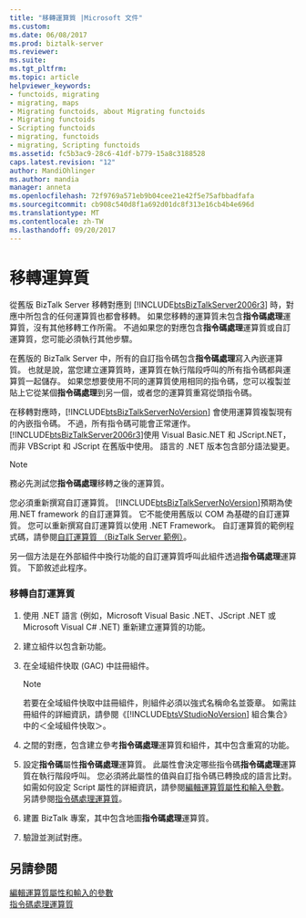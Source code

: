 ```yaml
---
title: "移轉運算質 |Microsoft 文件"
ms.custom: 
ms.date: 06/08/2017
ms.prod: biztalk-server
ms.reviewer: 
ms.suite: 
ms.tgt_pltfrm: 
ms.topic: article
helpviewer_keywords:
- functoids, migrating
- migrating, maps
- Migrating functoids, about Migrating functoids
- Migrating functoids
- Scripting functoids
- migrating, functoids
- migrating, Scripting functoids
ms.assetid: fc5b3ac9-28c6-41df-b779-15a8c3188528
caps.latest.revision: "12"
author: MandiOhlinger
ms.author: mandia
manager: anneta
ms.openlocfilehash: 72f9769a571eb9b04cee21e42f5e75afbbadfafa
ms.sourcegitcommit: cb908c540d8f1a692d01dc8f313e16cb4b4e696d
ms.translationtype: MT
ms.contentlocale: zh-TW
ms.lasthandoff: 09/20/2017
---
```

# <a name="migrating-functoids"></a>移轉運算質
從舊版 BizTalk Server 移轉對應到 [!INCLUDE[btsBizTalkServer2006r3](../includes/btsbiztalkserver2006r3-md.md)] 時，對應中所包含的任何運算質也都會移轉。 如果您移轉的運算質未包含**指令碼處理**運算質，沒有其他移轉工作所需。 不過如果您的對應包含**指令碼處理**運算質或自訂運算質，您可能必須執行其他步驟。  
  
 在舊版的 BizTalk Server 中，所有的自訂指令碼包含**指令碼處理**寫入內嵌運算質。 也就是說，當您建立運算質時，運算質在執行階段呼叫的所有指令碼都與運算質一起儲存。 如果您想要使用不同的運算質使用相同的指令碼，您可以複製並貼上它從某個**指令碼處理**到另一個，或者您的運算質重寫從頭指令碼。  
  
 在移轉對應時，[!INCLUDE[btsBizTalkServerNoVersion](../includes/btsbiztalkservernoversion-md.md)] 會使用運算質複製現有的內嵌指令碼。 不過，所有指令碼可能會正常運作。 [!INCLUDE[btsBizTalkServer2006r3](../includes/btsbiztalkserver2006r3-md.md)]使用 Visual Basic.NET 和 JScript.NET，而非 VBScript 和 JScript 在舊版中使用。 語言的 .NET 版本包含部分語法變更。  
  
> [!NOTE]
>  務必先測試您**指令碼處理**移轉之後的運算質。  
  
 您必須重新撰寫自訂運算質。 [!INCLUDE[btsBizTalkServerNoVersion](../includes/btsbiztalkservernoversion-md.md)]預期為使用.NET framework 的自訂運算質。 它不能使用舊版以 COM 為基礎的自訂運算質。 您可以重新撰寫自訂運算質以使用 .NET Framework。 自訂運算質的範例程式碼，請參閱[自訂運算質 （BizTalk Server 範例）](../core/custom-functoid-biztalk-server-sample.md)。  
  
 另一個方法是在外部組件中換行功能的自訂運算質呼叫此組件透過**指令碼處理**運算質。 下節敘述此程序。  
  
### <a name="to-migrate-your-custom-functoids"></a>移轉自訂運算質  
  
1.  使用 .NET 語言 (例如，Microsoft Visual Basic .NET、JScript .NET 或 Microsoft Visual C# .NET) 重新建立運算質的功能。  
  
2.  建立組件以包含新功能。  
  
3.  在全域組件快取 (GAC) 中註冊組件。  
  
    > [!NOTE]
    >  若要在全域組件快取中註冊組件，則組件必須以強式名稱命名並簽章。 如需註冊組件的詳細資訊，請參閱《[!INCLUDE[btsVStudioNoVersion](../includes/btsvstudionoversion-md.md)] 組合集合》中的＜全域組件快取＞。  
  
4.  之間的對應，包含建立參考**指令碼處理**運算質和組件，其中包含重寫的功能。  
  
5.  設定**指令碼**屬性**指令碼處理**運算質。 此屬性會決定哪些指令碼**指令碼處理**運算質在執行階段呼叫。 您必須將此屬性的值與自訂指令碼已轉換成的語言比對。 如需如何設定 Script 屬性的詳細資訊，請參閱[編輯運算質屬性和輸入參數](../core/editing-functoid-properties-and-input-parameters.md)。 另請參閱[指令碼處理運算質](../core/scripting-functoid.md)。  
  
6.  建置 BizTalk 專案，其中包含地圖**指令碼處理**運算質。  
  
7.  驗證並測試對應。  
  
## <a name="see-also"></a>另請參閱  
 [編輯運算質屬性和輸入的參數](../core/editing-functoid-properties-and-input-parameters.md)   
 [指令碼處理運算質](../core/scripting-functoid.md)